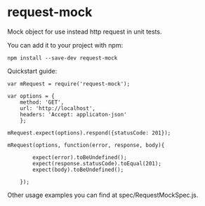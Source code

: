 # request-mock

Mock object for use instead http request in unit tests.

You can add it to your project with npm:

    npm install --save-dev request-mock

Quickstart guide:

    var mRequest = require('request-mock');
    
    var options = {
        method: 'GET',
        url: 'http://localhost',
        headers: 'Accept: applicaton-json'
        };
        
    mRequest.expect(options).respond({statusCode: 201});
    
    mRequest(options, function(error, response, body){
    
            expect(error).toBeUndefined();
            expect(response.statusCode).toEqual(201);
            expect(body).toBeUndefined();
            
        });
        
Other usage examples you can find at spec/RequestMockSpec.js.